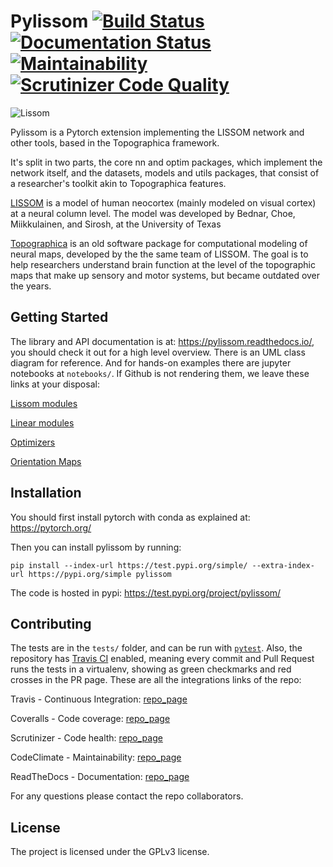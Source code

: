 
Pylissom [![Build Status](https://travis-ci.com/hernanbari/pylissom.svg?branch=master)](https://travis-ci.com/hernanbari/pylissom) [![Documentation Status](https://readthedocs.org/projects/pylissom/badge/?version=latest)](https://pylissom.readthedocs.io/en/latest/?badge=latest)  [![Maintainability](https://api.codeclimate.com/v1/badges/05d5a41d500fcdd8e90d/maintainability)](https://codeclimate.com/github/hernanbari/pylissom/maintainability) [![Scrutinizer Code Quality](https://scrutinizer-ci.com/g/hernanbari/pylissom/badges/quality-score.png?b=master)](https://scrutinizer-ci.com/g/hernanbari/pylissom/?branch=master) <!-- ![Coverage Status](https://coveralls.io/repos/github/hernanbari/pylissom/badge.svg?branch=master) --> <!-- [![codecov](https://codecov.io/gh/hernanbari/pylissom/branch/master/graph/badge.svg)](https://codecov.io/gh/hernanbari/pylissom) -->
========

![Lissom](http://homepages.inf.ed.ac.uk/jbednar/images/000506_or_map_128MB.RF-LISSOM.anim.gif)

Pylissom is a Pytorch extension implementing the LISSOM network and other tools, based in the Topographica framework.

It's split in two parts, the core nn and optim packages, which implement the network itself,
 and the datasets, models and utils packages, that consist of a researcher's toolkit akin to Topographica features.

[LISSOM](http://homepages.inf.ed.ac.uk/jbednar/rflissom_small.html) is a model of human neocortex (mainly modeled on visual cortex) at a neural column level. The model was developed by Bednar, Choe, Miikkulainen, and Sirosh, at the University of Texas

[Topographica](http://ioam.github.io/topographica/index.html) is an old software package for computational modeling of neural maps, developed by the the same team of LISSOM. The goal is to help researchers understand brain function at the level of the topographic maps that make up sensory and motor systems, but became outdated over the years.


Getting Started
---------------

The library and API documentation is at: https://pylissom.readthedocs.io/, you should check it out for a high level overview. There is an UML class diagram for reference. And for hands-on examples there are jupyter notebooks at `notebooks/`. If Github is not rendering them, we leave these links at your disposal:

[Lissom modules](https://nbviewer.jupyter.org/github/hernanbari/pylissom/blob/master/notebooks/Tests_lissom_modules.ipynb)

[Linear modules](https://nbviewer.jupyter.org/github/hernanbari/pylissom/blob/master/notebooks/Tests_simple_modules.ipynb)

[Optimizers](https://nbviewer.jupyter.org/github/hernanbari/pylissom/blob/master/notebooks/Test_optimizers.ipynb)

[Orientation Maps](https://nbviewer.jupyter.org/github/hernanbari/pylissom/blob/master/notebooks/Orientation_preferences.ipynb)


Installation
------------

You should first install pytorch with conda as explained at: https://pytorch.org/

Then you can install pylissom by running:

    pip install --index-url https://test.pypi.org/simple/ --extra-index-url https://pypi.org/simple pylissom    
    
The code is hosted in pypi: https://test.pypi.org/project/pylissom/

Contributing
------------

The tests are in the `tests/` folder, and can be run with [`pytest`](https://docs.pytest.org/en/latest/). Also, the repository has [Travis CI](https://docs.travis-ci.com/) enabled, meaning every commit and Pull Request runs the tests in a virtualenv, showing as green checkmarks and red crosses in the PR page. These are all the integrations links of the repo:

Travis - Continuous Integration: [repo_page](https://travis-ci.com/hernanbari/pylissom)

Coveralls - Code coverage: [repo_page](https://coveralls.io/github/hernanbari/pylissom)

Scrutinizer - Code health: [repo_page](https://scrutinizer-ci.com/g/hernanbari/pylissom/)

CodeClimate - Maintainability: [repo_page](https://codeclimate.com/github/hernanbari/pylissom)

ReadTheDocs - Documentation: [repo_page](https://readthedocs.org/projects/pylissom/)

For any questions please contact the repo collaborators.

License
-------

The project is licensed under the GPLv3 license.
